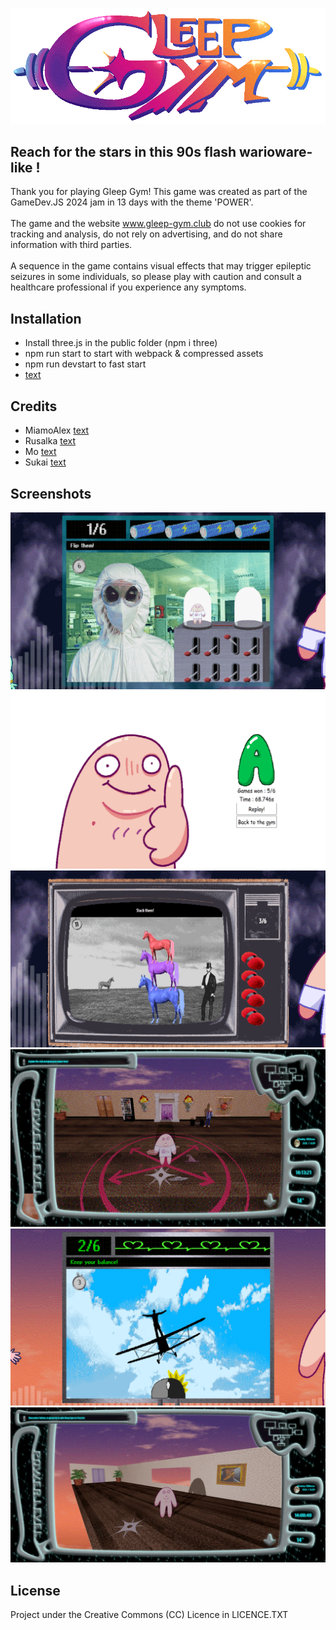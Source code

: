 ![Cover Image](public/assets/logo.png)

## Reach for the stars in this 90s flash warioware-like !
 Thank you for playing Gleep Gym! This game was created as part of the GameDev.JS 2024 jam in 13 days with the theme 'POWER'. <br> <br> The game and the website www.gleep-gym.club do not use cookies for tracking and analysis, do not rely on advertising, and do not share information with third parties. <br><br> A sequence in the game contains visual effects that may trigger epileptic seizures in some individuals, so please play with caution and consult a healthcare professional if you experience any symptoms.

## Installation
- Install three.js in the public folder (npm i three)
- npm run start to start with webpack & compressed assets
- npm run devstart to fast start
- [text](http://localhost:3334/)

## Credits
- MiamoAlex [text](https://miamoalex.net/)
- Rusalka [text](https://linktr.ee/Rusalkaaa)
- Mo [text](https://www.instagram.com/01001101_01101111/)
- Sukai [text](https://crylotte.neocities.org/)

## Screenshots
![Screenshot 1](public/assets/screen1.png)
![Screenshot 2](public/assets/screen2.png)
![Screenshot 3](public/assets/screen3.png)
![Screenshot 4](public/assets/screen4.png)
![Screenshot 5](public/assets/screen5.png)
![Screenshot 6](public/assets/screen6.png)

## License
Project under the Creative Commons (CC) Licence in LICENCE.TXT
